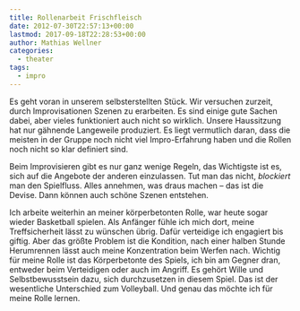 ```yaml
---
title: Rollenarbeit Frischfleisch
date: 2012-07-30T22:57:13+00:00
lastmod: 2017-09-18T22:28:53+00:00
author: Mathias Wellner
categories:
  - theater
tags:
  - impro
---
```

Es geht voran in unserem selbsterstellten Stück. Wir versuchen zurzeit, durch Improvisationen Szenen zu erarbeiten. Es sind einige gute Sachen dabei, aber vieles funktioniert auch nicht so wirklich. Unsere Haussitzung hat nur gähnende Langeweile produziert. Es liegt vermutlich daran, dass die meisten in der Gruppe noch nicht viel Impro-Erfahrung haben und die Rollen noch nicht so klar definiert sind. 

Beim Improvisieren gibt es nur ganz wenige Regeln, das Wichtigste ist es, sich auf die Angebote der anderen einzulassen. Tut man das nicht, _blockiert_ man den Spielfluss. Alles annehmen, was draus machen &ndash; das ist die Devise. Dann können auch schöne Szenen entstehen. 

Ich arbeite weiterhin an meiner körperbetonten Rolle, war heute sogar wieder Basketball spielen. Als Anfänger fühle ich mich dort, meine Treffsicherheit lässt zu wünschen übrig. Dafür verteidige ich engagiert bis giftig. Aber das größte Problem ist die Kondition, nach einer halben Stunde Herumrennen lässt auch meine Konzentration beim Werfen nach. Wichtig für meine Rolle ist das Körperbetonte des Spiels, ich bin am Gegner dran, entweder beim Verteidigen oder auch im Angriff. Es gehört Wille und Selbstbewusstsein dazu, sich durchzusetzen in diesem Spiel. Das ist der wesentliche Unterschied zum Volleyball. Und genau das möchte ich für meine Rolle lernen.